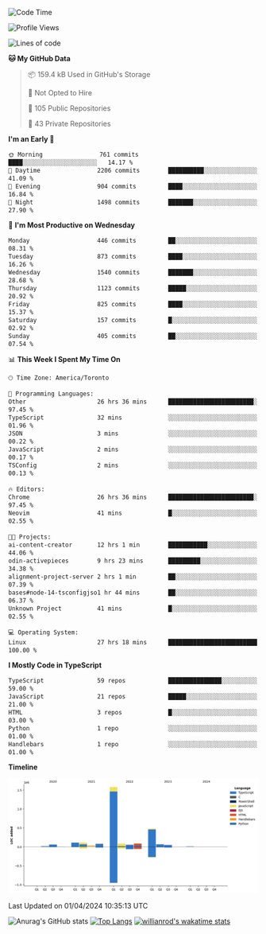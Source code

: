 <!--START_SECTION:waka-->
![Code Time](http://img.shields.io/badge/Code%20Time-1%2C367%20hrs%2049%20mins-blue)

![Profile Views](http://img.shields.io/badge/Profile%20Views-0-blue)

![Lines of code](https://img.shields.io/badge/From%20Hello%20World%20I%27ve%20Written-2.8%20million%20lines%20of%20code-blue)

**🐱 My GitHub Data** 

> 📦 159.4 kB Used in GitHub's Storage 
 > 
> 🚫 Not Opted to Hire
 > 
> 📜 105 Public Repositories 
 > 
> 🔑 43 Private Repositories 
 > 
**I'm an Early 🐤** 

```text
🌞 Morning                761 commits         ████░░░░░░░░░░░░░░░░░░░░░   14.17 % 
🌆 Daytime                2206 commits        ██████████░░░░░░░░░░░░░░░   41.09 % 
🌃 Evening                904 commits         ████░░░░░░░░░░░░░░░░░░░░░   16.84 % 
🌙 Night                  1498 commits        ███████░░░░░░░░░░░░░░░░░░   27.90 % 
```
📅 **I'm Most Productive on Wednesday** 

```text
Monday                   446 commits         ██░░░░░░░░░░░░░░░░░░░░░░░   08.31 % 
Tuesday                  873 commits         ████░░░░░░░░░░░░░░░░░░░░░   16.26 % 
Wednesday                1540 commits        ███████░░░░░░░░░░░░░░░░░░   28.68 % 
Thursday                 1123 commits        █████░░░░░░░░░░░░░░░░░░░░   20.92 % 
Friday                   825 commits         ████░░░░░░░░░░░░░░░░░░░░░   15.37 % 
Saturday                 157 commits         █░░░░░░░░░░░░░░░░░░░░░░░░   02.92 % 
Sunday                   405 commits         ██░░░░░░░░░░░░░░░░░░░░░░░   07.54 % 
```


📊 **This Week I Spent My Time On** 

```text
🕑︎ Time Zone: America/Toronto

💬 Programming Languages: 
Other                    26 hrs 36 mins      ████████████████████████░   97.45 % 
TypeScript               32 mins             ░░░░░░░░░░░░░░░░░░░░░░░░░   01.96 % 
JSON                     3 mins              ░░░░░░░░░░░░░░░░░░░░░░░░░   00.22 % 
JavaScript               2 mins              ░░░░░░░░░░░░░░░░░░░░░░░░░   00.17 % 
TSConfig                 2 mins              ░░░░░░░░░░░░░░░░░░░░░░░░░   00.13 % 

🔥 Editors: 
Chrome                   26 hrs 36 mins      ████████████████████████░   97.45 % 
Neovim                   41 mins             █░░░░░░░░░░░░░░░░░░░░░░░░   02.55 % 

🐱‍💻 Projects: 
ai-content-creator       12 hrs 1 min        ███████████░░░░░░░░░░░░░░   44.06 % 
odin-activepieces        9 hrs 23 mins       █████████░░░░░░░░░░░░░░░░   34.38 % 
alignment-project-server 2 hrs 1 min         ██░░░░░░░░░░░░░░░░░░░░░░░   07.39 % 
bases#node-14-tsconfigjso1 hr 44 mins        ██░░░░░░░░░░░░░░░░░░░░░░░   06.37 % 
Unknown Project          41 mins             █░░░░░░░░░░░░░░░░░░░░░░░░   02.55 % 

💻 Operating System: 
Linux                    27 hrs 18 mins      █████████████████████████   100.00 % 
```

**I Mostly Code in TypeScript** 

```text
TypeScript               59 repos            ███████████████░░░░░░░░░░   59.00 % 
JavaScript               21 repos            █████░░░░░░░░░░░░░░░░░░░░   21.00 % 
HTML                     3 repos             █░░░░░░░░░░░░░░░░░░░░░░░░   03.00 % 
Python                   1 repo              ░░░░░░░░░░░░░░░░░░░░░░░░░   01.00 % 
Handlebars               1 repo              ░░░░░░░░░░░░░░░░░░░░░░░░░   01.00 % 
```



**Timeline**

![Lines of Code chart](https://raw.githubusercontent.com/wise-introvert/wise-introvert/master/assets/bar_graph.png)


 Last Updated on 01/04/2024 10:35:13 UTC
<!--END_SECTION:waka-->

![Anurag's GitHub stats](https://github-readme-stats.vercel.app/api?username=wise-introvert&count_private=true&show_icons=true)
[![Top Langs](https://github-readme-stats.vercel.app/api/top-langs/?username=wise-introvert&langs_count=10)](https://github.com/anuraghazra/github-readme-stats)
[![willianrod's wakatime stats](https://github-readme-stats.vercel.app/api/wakatime?username=wiseintrovert)](https://github.com/anuraghazra/github-readme-stats)
